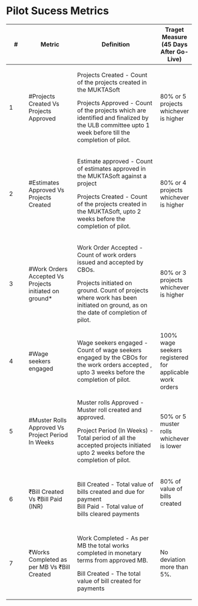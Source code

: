 # Pilot Sucess Metrics

<table><thead><tr><th width="66">#</th><th width="152">Metric</th><th width="338">Definition</th><th>Traget Measure (45 Days After Go-Live)</th></tr></thead><tbody><tr><td>1</td><td>#Projects Created Vs Projects Approved</td><td><p>Projects Created - Count of the projects created in the MUKTASoft</p><p>Projects Approved - Count of the projects which are identified and finalized by the ULB committee upto 1 week before till the completion of pilot.</p></td><td>80% or 5 projects whichever is higher</td></tr><tr><td>2</td><td>#Estimates Approved Vs Projects Created</td><td><p>Estimate approved - Count of estimates approved  in the MUKTASoft against a project</p><p>Projects Created - Count of the projects created in the MUKTASoft, upto 2 weeks before the completion of pilot.</p></td><td>80% or 4 projects whichever is higher</td></tr><tr><td>3</td><td>#Work Orders Accepted Vs Projects initiated on ground*</td><td><p>Work Order Accepted - Count of work orders issued and accepted by CBOs.</p><p>Projects initiated on ground.  Count of  projects where work has been initiated on ground, as on the date of completion of pilot. </p></td><td>80% or 3 projects whichever is higher</td></tr><tr><td>4</td><td>#Wage seekers engaged</td><td>Wage seekers engaged - Count of wage seekers engaged by the CBOs for the work orders accepted , upto 3 weeks before the completion of pilot. </td><td>100% wage seekers registered for applicable work orders</td></tr><tr><td>5</td><td>#Muster Rolls Approved Vs Project Period In Weeks</td><td><p>Muster rolls Approved - Muster roll created and approved.</p><p>Project Period (In Weeks) - Total period of all the accepted projects initiated upto 2 weeks before the completion of pilot. </p></td><td><p>50% or 5 muster rolls whichever is lower</p><p></p></td></tr><tr><td>6</td><td>₹Bill Created Vs ₹Bill Paid (INR)</td><td>Bill Created - Total value of bills created and due for payment<br>Bill Paid - Total value of bills cleared payments</td><td><p>80% of value of bills created</p><p><br></p></td></tr><tr><td>7</td><td>₹Works Completed as per MB Vs ₹Bill Created</td><td><p>Work Completed - As per MB the total works completed in monetary terms from approved MB.</p><p>Bill Created - The total value of bill created for payments </p></td><td>No deviation more than 5%. </td></tr></tbody></table>

